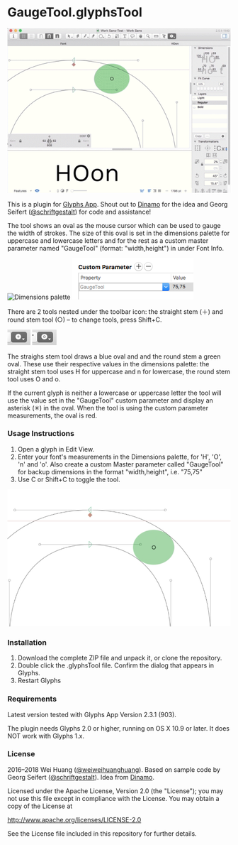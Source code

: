 # GaugeTool.glyphsTool

![Gauge tool animation](images/gaugetool.gif)


This is a plugin for [Glyphs App](http://glyphsapp.com/). Shout out to [Dinamo](http://www.abcdinamo.com/) for the idea and Georg Seifert ([@schriftgestalt](https://github.com/schriftgestalt)) for code and assistance!

The tool shows an oval as the mouse cursor which can be used to gauge the width of strokes. The size of this oval is set in the dimensions palette for uppercase and lowercase letters and for the rest as a custom master parameter named "GaugeTool" (format: "width,height") in under Font Info.

![Dimensions palette](images/dimensions.png)
![Custom parameter palette](images/customparameter.png)

There are 2 tools nested under the toolbar icon: the straight stem (＋) and round stem tool (○) – to change tools, press Shift+C. 

![straight tool](images/straight.png) ![round tool](images/round.png)

The straighs stem tool draws a blue oval and and the round stem a green oval. These use their respective values in the dimensions palette: the straight stem tool uses H for uppercase and n for lowercase, the round stem tool uses O and o.

If the current glyph is neither a lowercase or uppercase letter the tool will use the value set in the "GaugeTool" custom parameter and display an asterisk (✳&#xFE0E;) in the oval. When the tool is using the custom parameter measurements, the oval is red.

### Usage Instructions

1. Open a glyph in Edit View.
2. Enter your font's measurements in the Dimensions palette, for 'H', 'O', 'n' and 'o'. Also create a custom Master parameter called "GaugeTool" for backup dimensions in the format "width,height", i.e. "75,75"
3. Use C or Shift+C to toggle the tool.

![Gauge tool](images/gaugetool.png)

### Installation

1. Download the complete ZIP file and unpack it, or clone the repository.
2. Double click the .glyphsTool file. Confirm the dialog that appears in Glyphs.
3. Restart Glyphs

### Requirements

Latest version tested with Glyphs App Version 2.3.1 (903).

The plugin needs Glyphs 2.0 or higher, running on OS X 10.9 or later. It does NOT work with Glyphs 1.x.

### License

2016–2018 Wei Huang ([@weiweihuanghuang](https://github.com/weiweihuanghuang)).
Based on sample code by Georg Seifert ([@schriftgestalt](https://github.com/schriftgestalt)).
Idea from [Dinamo](http://www.abcdinamo.com/).

Licensed under the Apache License, Version 2.0 (the "License");
you may not use this file except in compliance with the License.
You may obtain a copy of the License at

http://www.apache.org/licenses/LICENSE-2.0

See the License file included in this repository for further details.
